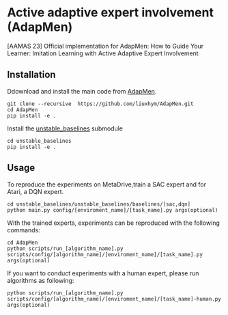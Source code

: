 # Active adaptive expert involvement (AdapMen)

[AAMAS 23] Official implementation for AdapMen: How to Guide Your Learner: Imitation Learning with Active Adaptive Expert Involvement

## Installation

Ddownload and install the main code from [AdapMen](https://github.com/liuxhym/AdapMen).

```
git clone --recursive  https://github.com/liuxhym/AdapMen.git
cd AdapMen
pip install -e .
```

Install the [unstable_baselines](https://github.com/x35f/unstable_baselines) submodule

```
cd unstable_baselines
pip install -e .
```

## Usage

To reproduce the experiments on MetaDrive,train a SAC expert and for Atari, a DQN expert.  

```
cd unstable_baselines/unstable_baselines/baselines/[sac,dqn]
python main.py config/[enviroment_name]/[task_name].py args(optional)
```

With the trained experts, experiments can be reproduced with the following commands:

```
cd AdapMen
python scripts/run_[algorithm_name].py scripts/config/[algorithm_name]/[enviroment_name]/[task_name].py args(optional)
```

If you want to conduct experiments with a human expert, please run algorithms as following:

```
python scripts/run_[algorithm_name].py scripts/config/[algorithm_name]/[enviroment_name]/[task_name]-human.py args(optional)

